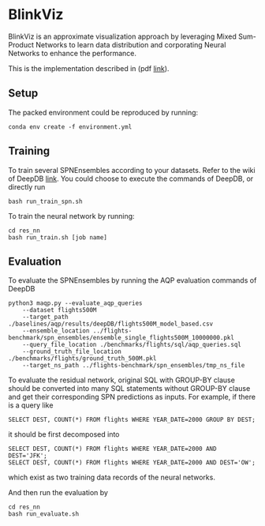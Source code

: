 # BlinkViz

BlinkViz is an approximate visualization approach by leveraging Mixed Sum-Product Networks to learn data distribution and corporating Neural Networks to enhance the performance. 

This is the implementation described in (pdf [link](https://doi.org/10.1145/3543507.3583411)).

## Setup

The packed environment could be reproduced by running:

````
conda env create -f environment.yml
````

## Training

To train several SPNEnsembles according to your datasets. Refer to the wiki of DeepDB [link](https://github.com/DataManagementLab/deepdb-public). You could choose to execute the commands of DeepDB, or directly run 

````
bash run_train_spn.sh
````

To train the neural network by running: 

````
cd res_nn
bash run_train.sh [job name]
````

## Evaluation

To evaluate the SPNEnsembles by running the AQP evaluation commands of DeepDB

````
python3 maqp.py --evaluate_aqp_queries
    --dataset flights500M
    --target_path ./baselines/aqp/results/deepDB/flights500M_model_based.csv
    --ensemble_location ../flights-benchmark/spn_ensembles/ensemble_single_flights500M_10000000.pkl
    --query_file_location ./benchmarks/flights/sql/aqp_queries.sql
    --ground_truth_file_location ./benchmarks/flights/ground_truth_500M.pkl  
    --target_ns_path ../flights-benchmark/spn_ensembles/tmp_ns_file
````

To evaluate the residual network, original SQL with GROUP-BY clause should be converted into many SQL statements without GROUP-BY clause and get their corresponding SPN predictions as inputs. For example, if there is a query like

````
SELECT DEST, COUNT(*) FROM flights WHERE YEAR_DATE=2000 GROUP BY DEST;
````

it should be first decomposed into

````
SELECT DEST, COUNT(*) FROM flights WHERE YEAR_DATE=2000 AND DEST='JFK';
SELECT DEST, COUNT(*) FROM flights WHERE YEAR_DATE=2000 AND DEST='OW';
````

which exist as two training data records of the neural networks.

And then run the evaluation by

````
cd res_nn
bash run_evaluate.sh
````